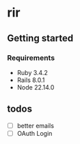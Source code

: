 # rir

## Getting started

### Requirements

* Ruby 3.4.2
* Rails 8.0.1
* Node 22.14.0

## todos

- [ ] better emails
- [ ] OAuth Login
